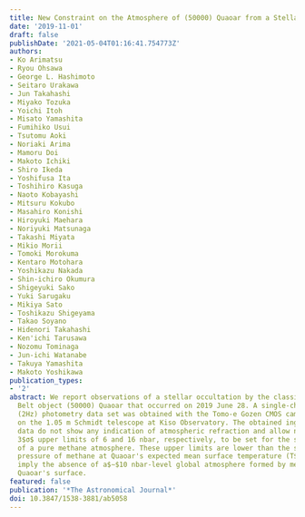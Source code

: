 ```yaml
---
title: New Constraint on the Atmosphere of (50000) Quaoar from a Stellar Occultation
date: '2019-11-01'
draft: false
publishDate: '2021-05-04T01:16:41.754773Z'
authors:
- Ko Arimatsu
- Ryou Ohsawa
- George L. Hashimoto
- Seitaro Urakawa
- Jun Takahashi
- Miyako Tozuka
- Yoichi Itoh
- Misato Yamashita
- Fumihiko Usui
- Tsutomu Aoki
- Noriaki Arima
- Mamoru Doi
- Makoto Ichiki
- Shiro Ikeda
- Yoshifusa Ita
- Toshihiro Kasuga
- Naoto Kobayashi
- Mitsuru Kokubo
- Masahiro Konishi
- Hiroyuki Maehara
- Noriyuki Matsunaga
- Takashi Miyata
- Mikio Morii
- Tomoki Morokuma
- Kentaro Motohara
- Yoshikazu Nakada
- Shin-ichiro Okumura
- Shigeyuki Sako
- Yuki Sarugaku
- Mikiya Sato
- Toshikazu Shigeyama
- Takao Soyano
- Hidenori Takahashi
- Ken'ichi Tarusawa
- Nozomu Tominaga
- Jun-ichi Watanabe
- Takuya Yamashita
- Makoto Yoshikawa
publication_types:
- '2'
abstract: We report observations of a stellar occultation by the classical Kuiper
  Belt object (50000) Quaoar that occurred on 2019 June 28. A single-chord high-cadence
  (2Hz) photometry data set was obtained with the Tomo-e Gozen CMOS camera mounted
  on the 1.05 m Schmidt telescope at Kiso Observatory. The obtained ingress and egress
  data do not show any indication of atmospheric refraction and allow new 1$σ$ and
  3$σ$ upper limits of 6 and 16 nbar, respectively, to be set for the surface pressure
  of a pure methane atmosphere. These upper limits are lower than the saturation vapor
  pressure of methane at Quaoar's expected mean surface temperature (T$∼$44 K) and
  imply the absence of a$∼$10 nbar-level global atmosphere formed by methane ice on
  Quaoar's surface.
featured: false
publication: '*The Astronomical Journal*'
doi: 10.3847/1538-3881/ab5058
---
```

